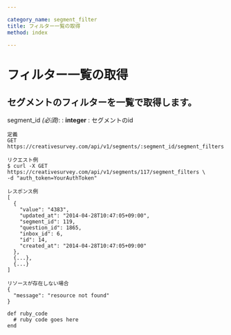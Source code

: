 ```yaml
---

category_name: segment_filter
title: フィルター一覧の取得
method: index

---
```


# フィルター一覧の取得

## セグメントのフィルターを一覧で取得します。

segment_id _(必須)_:
: __integer__
: セグメントのid

~~~
定義
GET https://creativesurvey.com/api/v1/segments/:segment_id/segment_filters

リクエスト例
$ curl -X GET https://creativesurvey.com/api/v1/segments/117/segment_filters \
-d "auth_token=YourAuthToken"

レスポンス例
[
  {
    "value": "4383",
    "updated_at": "2014-04-28T10:47:05+09:00",
    "segment_id": 119,
    "question_id": 1865,
    "inbox_id": 6,
    "id": 14,
    "created_at": "2014-04-28T10:47:05+09:00"
  },
  {...},
  {...}  
]

リソースが存在しない場合
{
  "message": "resource not found"
}
~~~

~~~
def ruby_code
  # ruby code goes here
end
~~~

